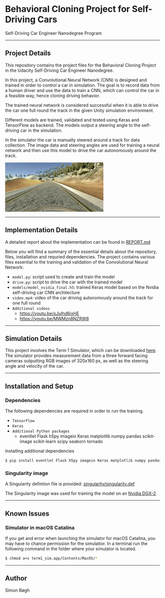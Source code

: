 # Behavioral Cloning Project for Self-Driving Cars
Self-Driving Car Engineer Nanodegree Program


---
## Project Details

This repository contains the project files for the Behavioral Cloning Project in the Udacity Self-Driving Car Engineer Nanodegree.

In this project, a Convolutional Neural Network (CNN) is designed and trained in order to control a car in simulation. The goal is to record data from a human driver and use the data to train a CNN, which can control the car in a feasible way, hence cloning driving behavior.

The trained neural network is considered successful when it is able to drive the car one full round the track in the given Unity simulation environment.

Different models are trained, validated and tested using Keras and TensorFlow as backend. The models output a steering angle to the self-driving car in the simulation.

In the simulator the car is manually steered around a track for data collection. The image data and steering angles are used for training a neural network and then use this model to drive the car autonomously around the track.

![image](docs/video.gif "Final model controlling the self-driving car")

---
## Implementation Details

A detailed report about the implementation can be found in [REPORT.md](REPORT.md)

Below you will find a summary of the essential details about the repository, files, installation and requried dependencies. The project contains various files essential to the training and validation of the Convolutional Neural Network:

* `model.py`: script used to create and train the model
* `drive.py`: script to drive the car with the trained model
* `models/model_nvidia_final.h5`: trained Keras model based on the Nvidia self-driving car CNN architecture
* `video.mp4`: video of the car driving autonomously around the track for one full round
* `Additional videos`
    * https://youtu.be/sJuIhd6ixHE
    * https://youtu.be/MWMzn8NZRW8

---
## Simulation Details
This project involves the Term 1 Simulator, which can be downloaded [here](https://github.com/udacity/self-driving-car-sim). The simulator provides measurement data from a three forward facing cameras outputting RGB images of 320x160 px, as well as the steering angle and velocity of the car.

---
## Installation and Setup

### Dependencies
The following dependencies are required in order to run the training.

* `TensorFlow`
* `Keras`
* `Additional Python packages`
    * eventlet Flask h5py imageio Keras matplotlib numpy pandas scikit-image scikit-learn scipy seaborn tornado

Installing additional dependencies

```sh
$ pip install eventlet Flask h5py imageio Keras matplotlib numpy pandas scikit-image scikit-learn scipy seaborn tornado pydot graphviz
```

### Singularity image
A Singularity defintion file is provided: [singularity/singularity.def](singularity/singularity.def)

The Singularity image was used for training the model on an [Nvidia DGX-2](https://www.nvidia.com/en-us/data-center/dgx-2/).

<!-- ---
## Creating a Great Writeup

A great writeup should include the [rubric points](https://review.udacity.com/#!/rubrics/432/view) as well as your description of how you addressed each point.  You should include a detailed description of the code used (with line-number references and code snippets where necessary), and links to other supporting documents or external references.  You should include images in your writeup to demonstrate how your code works with examples.

All that said, please be concise!  We're not looking for you to write a book here, just a brief description of how you passed each rubric point, and references to the relevant code :).

You're not required to use markdown for your writeup.  If you use another method please just submit a pdf of your writeup.
 -->

---
## Known Issues

### Simulator in macOS Catalina
If you get and error when launching the simulator for macOS Catalina, you may have to chance permission for the simulatior. In a terminal run the following command in the folder where your simulator is located.

```sh
$ chmod a+x term1_sim.app/Contents/MacOS/*
```

---
## Author
Simon Bøgh
